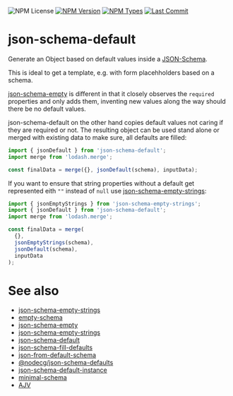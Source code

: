 ![NPM License](https://img.shields.io/npm/l/json-schema-default)
[![NPM Version](https://img.shields.io/npm/v/json-schema-default)](https://www.npmjs.com/package/json-schema-default)
[![NPM Types](https://img.shields.ionpm/types/json-schema-default)](https://www.npmjs.com/package/json-schema-default)
[![Last Commit](https://img.shields.io/github/last-commit/mdornseif/json-schema-default)](https://github.com/mdornseif/json-schema-default)


# json-schema-default

Generate an Object based on default values inside a [JSON-Schema](https://json-schema.org).

This is ideal to get a template, e.g. with form placehholders based on a schema.

[json-schema-empty](https://www.npmjs.com/package/json-schema-empty) is different in that it closely observes the `required` properties and only adds them, inventing new values along the way should there be no default values.

json-schema-default on the other hand copies default values not caring if they are required or not.
The resulting object can be used stand alone or merged with existing data to make sure, all defaults are filled:

```js
import { jsonDefault } from 'json-schema-default';
import merge from 'lodash.merge';

const finalData = merge({}, jsonDefault(schema), inputData);
```

If you want to ensure that string properties without a default get represented eith `""` instead of `null` use [json-schema-empty-strings](https://www.npmjs.com/package/json-schema-empty-strings/):

```js
import { jsonEmptyStrings } from 'json-schema-empty-strings';
import { jsonDefault } from 'json-schema-default';
import merge from 'lodash.merge';

const finalData = merge(
  {},
  jsonEmptyStrings(schema),
  jsonDefault(schema),
  inputData
);
```

# See also

- [json-schema-empty-strings](https://github.com/romeovs/json-schema-empty-strings)
- [empty-schema](https://github.com/slurmulon/empty-schema)
- [json-schema-empty](https://github.com/romeovs/json-schema-empty)
- [json-schema-empty-strings](https://www.npmjs.com/package/json-schema-empty-strings/)
- [json-schema-default](https://www.npmjs.com/package/json-schema-default)
- [json-schema-fill-defaults](https://www.npmjs.com/package/json-schema-fill-defaults)
- [json-from-default-schema](https://www.npmjs.com/package/json-from-default-schema)
- [@nodecg/json-schema-defaults](https://www.npmjs.com/package/@nodecg/json-schema-defaults)
- [json-schema-default-instance](https://www.npmjs.com/package/json-schema-default-instance)
- [minimal-schema](https://github.com/tyv/minimal-schema)
- [AJV](https://ajv.js.org/guide/modifying-data.html#assigning-defaults)
